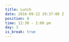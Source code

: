 ```yaml
---
title: Lunch
date: 2016-09-22 19:37:00 Z
position: 8
time: 12:30 - 2:00 pm
day: 3
is_break: true
---
```


